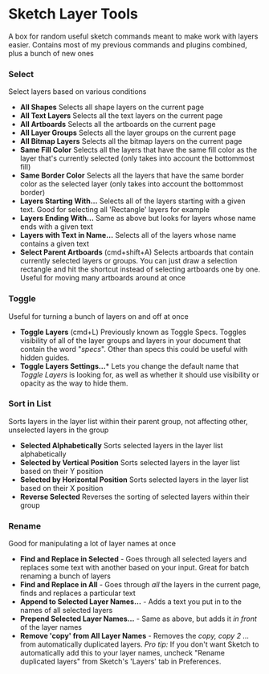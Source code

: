 Sketch Layer Tools
=============

A box for random useful sketch commands meant to make work with layers easier. Contains most of my previous commands and plugins combined, plus a bunch of new ones

### Select
Select layers based on various conditions

- **All Shapes** Selects all shape layers on the current page
- **All Text Layers** Selects all the text layers on the current page
- **All Artboards**  Selects all the artboards on the current page
- **All Layer Groups** Selects all the layer groups on the current page
- **All Bitmap Layers** Selects all the bitmap layers on the current page
- **Same Fill Color** Selects all the layers that have the same fill color as the layer that's currently selected (only takes into account the bottommost fill)
- **Same Border Color** Selects all the layers that have the same border color as the selected layer (only takes into account the bottommost border)
- **Layers Starting With…**  Selects all of the layers starting with a given text. Good for selecting all 'Rectangle' layers for example
- **Layers Ending With…** Same as above but looks for layers whose name ends with a given text
- **Layers with Text in Name…**  Selects all of the layers whose name contains a given text
- **Select Parent Artboards** (cmd+shift+A) Selects artboards that contain currently selected layers or groups. You can just draw a selection rectangle and hit the shortcut instead of selecting artboards one by one. Useful for moving many artboards around at once


### Toggle
Useful for turning a bunch of layers on and off at once

- **Toggle Layers** (cmd+L) Previously known as Toggle Specs. Toggles visibility of all of the layer groups and layers in your document that contain the word "_specs_". Other than specs this could be useful with hidden guides.
- **Toggle Layers Settings…*** Lets you change the default name that _Toggle Layers_ is looking for, as well as whether it should use visibility or opacity as the way to hide them.

### Sort in List
Sorts layers in the layer list within their parent group, not affecting other, unselected layers in the group
- **Selected Alphabetically** Sorts selected layers in the layer list alphabetically
- **Selected by Vertical Position** Sorts selected layers in the layer list based on their Y position
- **Selected by Horizontal Position** Sorts selected layers in the layer list based on their X position
- **Reverse Selected** Reverses the sorting of selected layers within their group


### Rename
Good for manipulating a lot of layer names at once

- **Find and Replace in Selected** - Goes through all selected layers and replaces some text with another based on your input. Great for batch renaming a bunch of layers
- **Find and Replace in All** - Goes through _all_ the layers in the current page, finds and replaces a particular text
- **Append to Selected Layer Names…** - Adds a text you put in to the names of all selected layers
- **Prepend Selected Layer Names…** - Same as above, but adds it _in front_ of the layer names
- **Remove 'copy' from All Layer Names** - Removes the _copy, copy 2 ..._ from automatically duplicated layers. _Pro tip:_ If you don't want Sketch to automatically add this to your layer names, uncheck "Rename duplicated layers" from Sketch's 'Layers' tab in Preferences.
